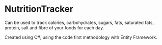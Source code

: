 # NutritionTracker

Can be used to track calories, carbohydrates, sugars, fats, saturated fats, protein, salt and fibre of your foods for each day. 

Created using C#, using the code first methodology with Entity Framework.
